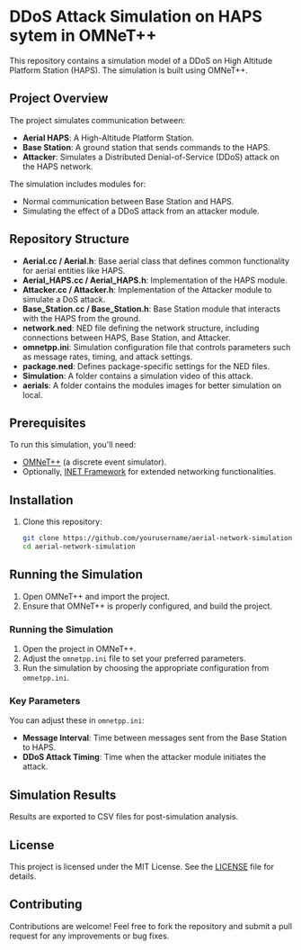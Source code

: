 # DDoS Attack Simulation on HAPS sytem in OMNeT++

This repository contains a simulation model of a DDoS on High Altitude Platform Station (HAPS). The simulation is built using OMNeT++.

## Project Overview

The project simulates communication between:
- **Aerial HAPS**: A High-Altitude Platform Station.
- **Base Station**: A ground station that sends commands to the HAPS.
- **Attacker**: Simulates a Distributed Denial-of-Service (DDoS) attack on the HAPS network.

The simulation includes modules for:
- Normal communication between Base Station and HAPS.
- Simulating the effect of a DDoS attack from an attacker module.

## Repository Structure

- **Aerial.cc / Aerial.h**: Base aerial class that defines common functionality for aerial entities like HAPS.
- **Aerial_HAPS.cc / Aerial_HAPS.h**: Implementation of the HAPS module.
- **Attacker.cc / Attacker.h**: Implementation of the Attacker module to simulate a DoS attack.
- **Base_Station.cc / Base_Station.h**: Base Station module that interacts with the HAPS from the ground.
- **network.ned**: NED file defining the network structure, including connections between HAPS, Base Station, and Attacker.
- **omnetpp.ini**: Simulation configuration file that controls parameters such as message rates, timing, and attack settings.
- **package.ned**: Defines package-specific settings for the NED files.
- **Simulation**: A folder contains a simulation video of this attack.
- **aerials**: A folder contains the modules images for better simulation on local. 

## Prerequisites

To run this simulation, you'll need:
- [OMNeT++](https://omnetpp.org) (a discrete event simulator).
- Optionally, [INET Framework](https://inet.omnetpp.org) for extended networking functionalities.

## Installation

1. Clone this repository:

   ```bash
   git clone https://github.com/yourusername/aerial-network-simulation.git
   cd aerial-network-simulation

## Running the Simulation

1. Open OMNeT++ and import the project.
2. Ensure that OMNeT++ is properly configured, and build the project.

### Running the Simulation

1. Open the project in OMNeT++.
2. Adjust the `omnetpp.ini` file to set your preferred parameters.
3. Run the simulation by choosing the appropriate configuration from `omnetpp.ini`.

### Key Parameters

You can adjust these in `omnetpp.ini`:

- **Message Interval**: Time between messages sent from the Base Station to HAPS.
- **DDoS Attack Timing**: Time when the attacker module initiates the attack.

## Simulation Results

Results are exported to CSV files for post-simulation analysis.

## License

This project is licensed under the MIT License. See the [LICENSE](LICENSE) file for details.

## Contributing

Contributions are welcome! Feel free to fork the repository and submit a pull request for any improvements or bug fixes.

